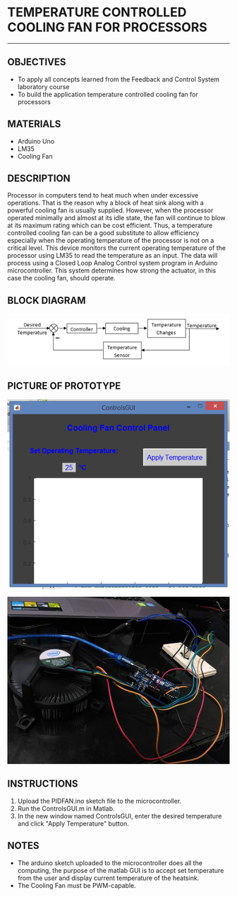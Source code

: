 # TEMPERATURE CONTROLLED COOLING FAN FOR PROCESSORS
---


## OBJECTIVES

- To apply all concepts learned from the Feedback and Control System laboratory course
- To build the application temperature controlled cooling fan for processors


## MATERIALS

- Arduino Uno
- LM35
- Cooling Fan


## DESCRIPTION

Processor in computers tend to heat much when under excessive operations. That is the reason why a block of heat sink along with a powerful cooling fan is usually supplied. However, when the processor operated minimally and almost at its idle state, the fan will continue to blow at its maximum rating which can be cost efficient. Thus, a temperature controlled cooling fan can be a good substitute to allow efficiency especially when the operating temperature of the processor is not on a critical level.
This device monitors the current operating temperature of the processor using LM35 to read the temperature as an input. The data will process using a Closed Loop Analog Control system program in Arduino microcontroller. This system determines how strong the actuator, in this case the cooling fan, should operate.


## BLOCK DIAGRAM

![alt text][Block Diagram]


## PICTURE OF PROTOTYPE

![alt text][GUI]

![alt text][Prototype]


## INSTRUCTIONS

1. Upload the PIDFAN.ino sketch file to the microcontroller.
2. Run the ControlsGUI.m in Matlab.
3. In the new window named ControlsGUI, enter the desired temperature and click "Apply Temperature" button.


## NOTES

- The arduino sketch uploaded to the microcontroller does all the computing, the purpose of the matlab GUI is to accept set temperature from the user and display current temperature of the heatsink.
- The Cooling Fan must be PWM-capable.



[Block Diagram]: https://github.com/tanpatrickf/PID-Cooling-Fan/blob/main/Images/Block%20Diagram.png "Block Diagram"
[GUI]: https://github.com/tanpatrickf/PID-Cooling-Fan/blob/main/Images/Matlab%20GUI.png "GUI"
[Prototype]: https://github.com/tanpatrickf/PID-Cooling-Fan/blob/main/Images/Protoype%20Picture.jpg "Prototype"
